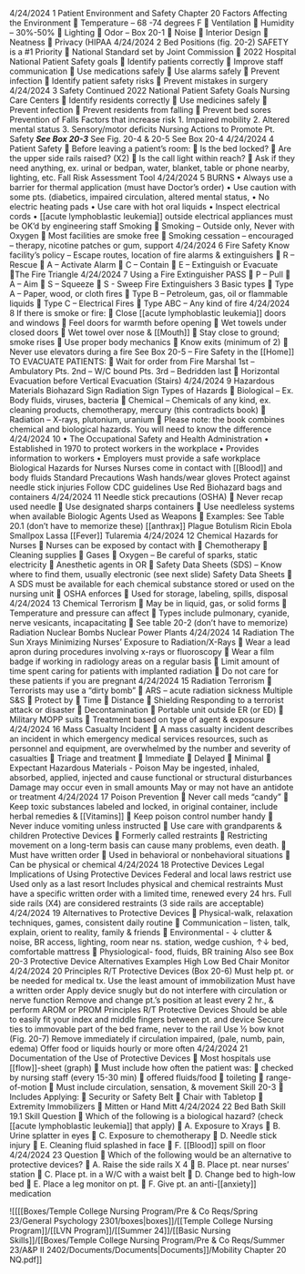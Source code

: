 4/24/2024 1 Patient Environment and Safety Chapter 20 Factors Affecting the Environment  Temperature – 68 -74 degrees F  Ventilation  Humidity – 30%-50%  Lighting  Odor – Box 20-1  Noise  Interior Design  Neatness  Privacy (HIPAA 4/24/2024 2 Bed Positions (fig. 20-2) SAFETY is a #1 Priority  National Standard set by Joint Commission  2022 Hospital National Patient Safety goals  Identify patients correctly  Improve staff communication  Use medications safely  Use alarms safely  Prevent infection  Identify patient safety risks  Prevent mistakes in surgery 4/24/2024 3 Safety Continued 2022 National Patient Safety Goals Nursing Care Centers  Identify residents correctly  Use medicines safely  Prevent infection  Prevent residents from falling  Prevent bed sores Prevention of Falls Factors that increase risk 1. Impaired mobility 2. Altered mental status 3. Sensory/motor deficits Nursing Actions to Promote Pt. Safety ***See Box 20-3*** See Fig. 20-4 & 20-5 See Box 20-4 4/24/2024 4 Patient Safety  Before leaving a patient’s room:  Is the bed locked?  Are the upper side rails raised? (X2)  Is the call light within reach?  Ask if they need anything, ex. urinal or bedpan, water, blanket, table or phone nearby, lighting, etc. Fall Risk Assessment Tool 4/24/2024 5 BURNS • Always use a barrier for thermal application (must have Doctor’s order) • Use caution with some pts. (diabetics, impaired circulation, altered mental status, • No electric heating pads • Use care with hot oral liquids • Inspect electrical cords • [[acute lymphoblastic leukemia]] outside electrical appliances must be OK’d by engineering staff Smoking  Smoking – Outside only, Never with Oxygen  Most facilities are smoke free  Smoking cessation – encouraged – therapy, nicotine patches or gum, support 4/24/2024 6 Fire Safety Know facility’s policy – Escape routes, location of fire alarms & extinguishers  R – Rescue  A – Activate Alarm  C – Contain  E – Extinguish or Evacuate The Fire Triangle 4/24/2024 7 Using a Fire Extinguisher PASS  P – Pull  A – Aim  S – Squeeze  S - Sweep Fire Extinguishers 3 Basic types  Type A – Paper, wood, or cloth fires  Type B – Petroleum, gas, oil or flammable liquids  Type C – Electrical Fires  Type ABC – Any kind of fire 4/24/2024 8 If there is smoke or fire:  Close [[acute lymphoblastic leukemia]] doors and windows  Feel doors for warmth before opening  Wet towels under closed doors  Wet towel over nose & [[Mouth]]  Stay close to ground; smoke rises  Use proper body mechanics  Know exits (minimum of 2)  Never use elevators during a fire See Box 20-5 – Fire Safety in the [[Home]] TO EVACUATE PATIENTS:  Wait for order from Fire Marshal 1st – Ambulatory Pts. 2nd – W/C bound Pts. 3rd – Bedridden last  Horizontal Evacuation before Vertical Evacuation (Stairs) 4/24/2024 9 Hazardous Materials Biohazard Sign Radiation Sign Types of Hazards  Biological – Ex. Body fluids, viruses, bacteria  Chemical – Chemicals of any kind, ex. cleaning products, chemotherapy, mercury (this contradicts book)  Radiation – X-rays, plutonium, uranium  Please note: the book combines chemical and biological hazards. You will need to know the difference 4/24/2024 10 • The Occupational Safety and Health Administration • Established in 1970 to protect workers in the workplace • Provides information to workers • Employers must provide a safe workplace Biological Hazards for Nurses Nurses come in contact with [[Blood]] and body fluids Standard Precautions Wash hands/wear gloves Protect against needle stick injuries Follow CDC guidelines Use Red Biohazard bags and containers 4/24/2024 11 Needle stick precautions (OSHA)  Never recap used needle  Use designated sharps containers  Use needleless systems when available Biologic Agents Used as Weapons  Examples: See Table 20.1 (don’t have to memorize these) [[anthrax]] Plague Botulism Ricin Ebola Smallpox Lassa [[Fever]] Tularemia 4/24/2024 12 Chemical Hazards for Nurses  Nurses can be exposed by contact with  Chemotherapy  Cleaning supplies  Gases  Oxygen – Be careful of sparks, static electricity  Anesthetic agents in OR  Safety Data Sheets (SDS) – Know where to find them, usually electronic (see next slide) Safety Data Sheets  A SDS must be available for each chemical substance stored or used on the nursing unit  OSHA enforces  Used for storage, labeling, spills, disposal 4/24/2024 13 Chemical Terrorism  May be in liquid, gas, or solid forms  Temperature and pressure can affect  Types include pulmonary, cyanide, nerve vesicants, incapacitating  See table 20-2 (don’t have to memorize) Radiation Nuclear Bombs Nuclear Power Plants 4/24/2024 14 Radiation The Sun Xrays Minimizing Nurses’ Exposure to Radiation/X-Rays  Wear a lead apron during procedures involving x-rays or fluoroscopy  Wear a film badge if working in radiology areas on a regular basis  Limit amount of time spent caring for patients with implanted radiation  Do not care for these patients if you are pregnant 4/24/2024 15 Radiation Terrorism  Terrorists may use a “dirty bomb”  ARS – acute radiation sickness Multiple S&S  Protect by  Time  Distance  Shielding Responding to a terrorist attack or disaster  Decontamination  Portable unit outside ER (or ED)  Military MOPP suits  Treatment based on type of agent & exposure 4/24/2024 16 Mass Casualty Incident  A mass casualty incident describes an incident in which emergency medical services resources, such as personnel and equipment, are overwhelmed by the number and severity of casualties  Triage and treatment  Immediate  Delayed  Minimal  Expectant Hazardous Materials - Poison May be ingested, inhaled, absorbed, applied, injected and cause functional or structural disturbances Damage may occur even in small amounts May or may not have an antidote or treatment 4/24/2024 17 Poison Prevention  Never call meds “candy”  Keep toxic substances labeled and locked, in original container, include herbal remedies & [[Vitamins]]  Keep poison control number handy  Never induce vomiting unless instructed  Use care with grandparents & children Protective Devices  Formerly called restraints  Restricting movement on a long-term basis can cause many problems, even death.  Must have written order  Used in behavioral or nonbehavioral situations  Can be physical or chemical 4/24/2024 18 Protective Devices Legal Implications of Using Protective Devices Federal and local laws restrict use Used only as a last resort Includes physical and chemical restraints Must have a specific written order with a limited time, renewed every 24 hrs. Full side rails (X4) are considered restraints (3 side rails are acceptable) 4/24/2024 19 Alternatives to Protective Devices  Physical-walk, relaxation techniques, games, consistent daily routine  Communication – listen, talk, explain, orient to reality, family & friends  Environmental - ↓ clutter & noise, BR access, lighting, room near ns. station, wedge cushion, ↑↓ bed, comfortable mattress  Physiological- food, fluids, BR training Also see Box 20-3 Protective Device Alternatives Examples High Low Bed Chair Monitor 4/24/2024 20 Principles R/T Protective Devices (Box 20-6) Must help pt. or be needed for medical tx. Use the least amount of immobilization Must have a written order Apply device snugly but do not interfere with circulation or nerve function Remove and change pt.’s position at least every 2 hr., & perform AROM or PROM Principles R/T Protective Devices Should be able to easily fit your index and middle fingers between pt. and device Secure ties to immovable part of the bed frame, never to the rail Use ½ bow knot (Fig. 20-7) Remove immediately if circulation impaired, (pale, numb, pain, edema) Offer food or liquids hourly or more often 4/24/2024 21 Documentation of the Use of Protective Devices  Most hospitals use [[flow]]-sheet (graph)  Must include how often the patient was:  checked by nursing staff (every 15-30 min)  offered fluids/food  toileting  range-of-motion  Must include circulation, sensation, & movement Skill 20-3  Includes Applying:  Security or Safety Belt  Chair with Tabletop  Extremity Immobilizers  Mitten or Hand Mitt 4/24/2024 22 Bed Bath Skill 19.1 Skill Question  Which of the following is a biological hazard? (check [[acute lymphoblastic leukemia]] that apply)  A. Exposure to Xrays  B. Urine splatter in eyes  C. Exposure to chemotherapy  D. Needle stick injury  E. Cleaning fluid splashed in face  F. [[Blood]] spill on floor 4/24/2024 23 Question  Which of the following would be an alternative to protective devices?  A. Raise the side rails X 4  B. Place pt. near nurses’ station  C. Place pt. in a W/C with a waist belt  D. Change bed to high-low bed  E. Place a leg monitor on pt.  F. Give pt. an anti-[[anxiety]] medication

![[[[Boxes/Temple College Nursing Program/Pre & Co Reqs/Spring 23/General Psychology 2301/boxes|boxes]]/[[Temple College Nursing Program]]/[[LVN Program]]/[[Summer 24]]/[[Basic Nursing Skills]]/[[Boxes/Temple College Nursing Program/Pre & Co Reqs/Summer 23/A&P II 2402/Documents/Documents|Documents]]/Mobility Chapter 20 NQ.pdf]]